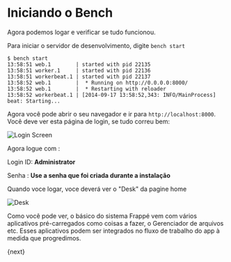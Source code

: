 # Iniciando o Bench

Agora podemos logar e verificar se tudo funcionou.

Para iniciar o servidor de desenvolvimento, digite `bench start`

	$ bench start
	13:58:51 web.1        | started with pid 22135
	13:58:51 worker.1     | started with pid 22136
	13:58:51 workerbeat.1 | started with pid 22137
	13:58:52 web.1        |  * Running on http://0.0.0.0:8000/
	13:58:52 web.1        |  * Restarting with reloader
	13:58:52 workerbeat.1 | [2014-09-17 13:58:52,343: INFO/MainProcess] beat: Starting...

Agora você pode abrir o seu navegador e ir para `http://localhost:8000`. Você deve ver esta página de login, se tudo correu bem:

<img class="screenshot" alt="Login Screen" src="{{docs_base_url}}/assets/img/login.png">

Agora logue com :

Login ID: **Administrator**

Senha : **Use a senha que foi criada durante a instalação**

Quando voce logar, voce deverá ver o "Desk" da pagine home

<img class="screenshot" alt="Desk" src="{{docs_base_url}}/assets/img/desk.png">

Como você pode ver, o básico do sistema Frappé vem com vários aplicativos pré-carregados como coisas a fazer, o Gerenciador de arquivos etc. Esses aplicativos podem ser integrados no fluxo de trabalho do app à medida que progredimos.

{next}
